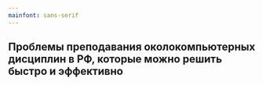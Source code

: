 ```yaml
---
mainfont: sans-serif
---
```


## Проблемы преподавания околокомпьютерных дисциплин в РФ, которые можно решить быстро и эффективно

